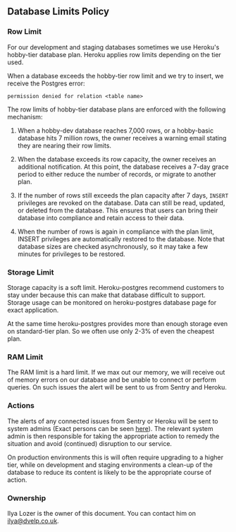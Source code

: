 ## Database Limits Policy

### Row Limit

For our development and staging databases sometimes we use Heroku's hobby-tier
database plan. Heroku applies row limits depending on the tier used.

When a database exceeds the hobby-tier row limit and we try to insert, we
receive the Postgres error:

`permission denied for relation <table name>`

The row limits of hobby-tier database plans are enforced with the following
mechanism:

1. When a hobby-dev database reaches 7,000 rows, or a hobby-basic database hits
   7 million rows, the owner receives a warning email stating they are nearing
   their row limits.

2. When the database exceeds its row capacity, the owner receives an additional
   notification. At this point, the database receives a 7-day grace period to
   either reduce the number of records, or migrate to another plan.

3. If the number of rows still exceeds the plan capacity after 7 days, `INSERT`
   privileges are revoked on the database. Data can still be read, updated, or
   deleted from the database. This ensures that users can bring their database into
   compliance and retain access to their data.

4. When the number of rows is again in compliance with the plan limit, INSERT
   privileges are automatically restored to the database. Note that database sizes
   are checked asynchronously, so it may take a few minutes for privileges to be
   restored.

### Storage Limit

Storage capacity is a soft limit. Heroku-postgres recommend customers to stay
under because this can make that database difficult to support. Storage usage
can be monitored on heroku-postgres database page for exact application.

At the same time heroku-postgres provides more than enough storage even on
standard-tier plan. So we often use only 2-3% of even the cheapest plan.

### RAM Limit

The RAM limit is a hard limit. If we max out our memory, we will receive out of
memory errors on our database and be unable to connect or perform queries. On
such issues the alert will be sent to us from Sentry and Heroku.

### Actions

The alerts of any connected issues from Sentry or Heroku will be sent to system
admins (Exact persons can be seen
[here](/handbook/information-security/access-control.md)). The relevant system admin is
then responsible for taking the appropriate action to remedy the situation and
avoid (continued) disruption to our service.

On production environments this is will often require upgrading to a higher
tier, while on development and staging environments a clean-up of the database
to reduce its content is likely to be the appropriate course of action.

### Ownership

Ilya Lozer is the owner of this document. You can contact him on
<ilya@dvelp.co.uk>.
